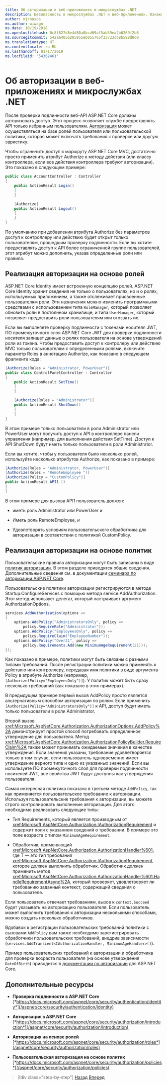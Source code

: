 ```yaml
---
title: Об авторизации в веб-приложениях и микрослужбах .NET
description: Безопасность в микрослужбах .NET и веб-приложениях. Ознакомьтесь с общими сведениями о параметрах авторизации на основе ролей и на основе политик в приложениях ASP.NET Core.
author: mjrousos
ms.author: wiwagn
ms.date: 10/19/2018
ms.openlocfilehash: 0c8f827d8e4d80a0bcd69af5ab39ea2b6269f2b6
ms.sourcegitcommit: 542aa405b295955eb055765f33723cb8b588d0d0
ms.translationtype: HT
ms.contentlocale: ru-RU
ms.lasthandoff: 01/17/2019
ms.locfileid: "54362461"
---
```

# <a name="about-authorization-in-net-microservices-and-web-applications"></a>Об авторизации в веб-приложениях и микрослужбах .NET

После проверки подлинности веб-API ASP.NET Core должны авторизовать доступ. Этот процесс позволяет службе предоставлять API только избранным пользователям. [Авторизация](/aspnet/core/security/authorization/introduction) может осуществляться на базе ролей пользователя или пользовательской политики, которая может включать требования к проверке или другую эвристику.

Чтобы ограничить доступ к маршруту ASP.NET Core MVC, достаточно просто применить атрибут Authorize к методу действия (или классу контроллера, если все действия контроллера требуют авторизации). Это показано в следующем примере:

```csharp
public class AccountController : Controller
{
    public ActionResult Login()
    {
    }

    [Authorize]
    public ActionResult Logout()
    {
    }
}
```

По умолчанию при добавлении атрибута Authorize без параметров доступ к контроллеру или действию будет открыт только пользователям, прошедшим проверку подлинности. Если вы хотите предоставлять доступ к API более ограниченной группе пользователей, этот атрибут можно дополнить, указав определенные роли или правила.

## <a name="implement-role-based-authorization"></a>Реализация авторизации на основе ролей

ASP.NET Core Identity имеет встроенную концепцию ролей. ASP.NET Core Identity хранит сведения не только о пользователях, но и о ролях, используемых приложением, а также отслеживает присвоенные пользователям роли. Эти назначения можно изменить программными средствами с использованием типа `RoleManager`, который позволяет обновить роли в постоянном хранилище, и типа `UserManager`, который позволяет предоставить роли пользователям или отозвать их.

Если вы выполняете проверку подлинности с токенами носителя JWT, ПО промежуточного слоя ASP.NET Core JWT для проверки подлинности носителя запишет данные о ролях пользователя на основе утверждений роли из токена. Чтобы предоставить доступ к контролеру или действию MVC только пользователям с определенными ролями, включите параметр Roles в аннотацию Authorize, как показано в следующем фрагменте кода:

```csharp
[Authorize(Roles = "Administrator, PowerUser")]
public class ControlPanelController : Controller
{
    public ActionResult SetTime()
    {
    }

    [Authorize(Roles = "Administrator")]
    public ActionResult ShutDown()
    {
    }
}
```

В этом примере только пользователи в роли Administrator или PowerUser могут получить доступ к API в контроллере панели управления (например, для выполнения действия SetTime). Доступ к API ShutDown будут иметь только пользователи в роли Administrator.

Если вы хотите, чтобы у пользователя было несколько ролей, используйте несколько атрибутов Authorize, как показано в примере:

```csharp
[Authorize(Roles = "Administrator, PowerUser")]
[Authorize(Roles = "RemoteEmployee ")]
[Authorize(Policy = "CustomPolicy")]
public ActionResult API1 ()
{
}
```

В этом примере для вызова API1 пользователь должен:

- иметь роль Administrator *или* PowerUser *и*

- Иметь роль RemoteEmployee, *и*

- Удовлетворять условиям пользовательского обработчика для авторизации в соответствии с политикой CustomPolicy.

## <a name="implement-policy-based-authorization"></a>Реализация авторизации на основе политик

Пользовательские правила авторизации могут быть записаны в виде [политик авторизации](https://docs.asp.net/en/latest/security/authorization/policies.html). В этом разделе приводятся общие сведения. Дополнительные сведения см. в документации [семинара по авторизации ASP.NET Core](https://github.com/blowdart/AspNetAuthorizationWorkshop).

Пользовательские политики авторизации регистрируются в методе Startup.ConfigureServices с помощью метода service.AddAuthorization. Этот метод использует делегат, который настраивает аргумент AuthorizationOptions.

```csharp
services.AddAuthorization(options =>
{
    options.AddPolicy("AdministratorsOnly", policy =>
        policy.RequireRole("Administrator"));
    options.AddPolicy("EmployeesOnly", policy =>
        policy.RequireClaim("EmployeeNumber"));
    options.AddPolicy("Over21", policy =>
        policy.Requirements.Add(new MinimumAgeRequirement(21)));
});
```

Как показано в примере, политики могут быть связаны с разными типами требований. После регистрации политики можно применять к действию или контроллеру, передавая имя политики в виде аргумента Policy в атрибуте Authorize (например, `[Authorize(Policy="EmployeesOnly")]`). У политик может быть сразу несколько требований (как показано в этих примерах).

В предыдущем примере первый вызов AddPolicy просто является альтернативным способом авторизации по ролям. Если применить `[Authorize(Policy="AdministratorsOnly")]` к API, доступ будут иметь только пользователи в роли Administrator.

Второй вызов <xref:Microsoft.AspNetCore.Authorization.AuthorizationOptions.AddPolicy%2A> демонстрирует простой способ потребовать определенное утверждение для пользователя. Метод <xref:Microsoft.AspNetCore.Authorization.AuthorizationPolicyBuilder.RequireClaim%2A> также может принимать ожидаемые значения в качестве утверждения. Если значения указаны, требование удовлетворяется только в том случае, если пользователь одновременно имеет утверждение верного типа и одно из указанных значений. Если вы используете ПО промежуточного слоя для проверки подлинности носителей JWT, все свойства JWT будут доступны как утверждения пользователя.

Самая интересная политика показана в третьем методе `AddPolicy`, так как применяется пользовательское требование к авторизации. Используя пользовательские требования к авторизации, вы можете строго контролировать выполнение авторизации. Для этого необходимо реализовать следующие типы:

- Тип Requirements, который является производным от <xref:Microsoft.AspNetCore.Authorization.IAuthorizationRequirement> и содержит поля с указанием сведений о требовании. В примере это поле возраста с типом `MinimumAgeRequirement`.

- Обработчик, применяющий <xref:Microsoft.AspNetCore.Authorization.AuthorizationHandler%601>, где T — это тип требования <xref:Microsoft.AspNetCore.Authorization.IAuthorizationRequirement>, которое должен выполнить обработчик. Обработчик должен применить метод <xref:Microsoft.AspNetCore.Authorization.AuthorizationHandler%601.HandleRequirementAsync%2A>, который проверяет, удовлетворяет ли требованию заданный контекст, содержащий сведения о пользователе.

Если пользователь отвечает требованиям, вызов к `context.Succeed` будет указывать на авторизацию пользователя. Если пользователь может выполнить требования к авторизации несколькими способами, можно создать несколько обработчиков.

Вдобавок к регистрации пользовательских требований политики с вызовами `AddPolicy` вам также необходимо зарегистрировать обработчики пользовательских требований, внедрив зависимости (`services.AddTransient<IAuthorizationHandler, MinimumAgeHandler>()`).

Пример пользовательских требований к авторизации и обработчика для проверки возраста пользователя (на основе утверждения `DateOfBirth`) приводится в [документации по авторизации](https://docs.asp.net/en/latest/security/authorization/policies.html) для ASP.NET Core.

## <a name="additional-resources"></a>Дополнительные ресурсы

- **Проверка подлинности в ASP.NET Core** \
  [*https://docs.microsoft.com/aspnet/core/security/authentication/identity*](/aspnet/core/security/authentication/identity)

- **Авторизация в ASP.NET Core** \
  [*https://docs.microsoft.com/aspnet/core/security/authorization/introduction*](/aspnet/core/security/authorization/introduction)

- **Авторизация на основе ролей** \
  [*https://docs.microsoft.com/aspnet/core/security/authorization/roles*](/aspnet/core/security/authorization/roles)

- **Пользовательская авторизация на основе политик** \
  [*https://docs.microsoft.com/aspnet/core/security/authorization/policies*](/aspnet/core/security/authorization/policies)

>[!div class="step-by-step"]
>[Назад](index.md)
>[Вперед](developer-app-secrets-storage.md)
